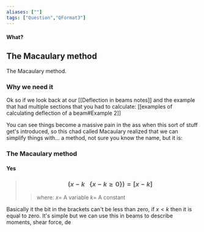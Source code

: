 ```yaml
---
aliases: [""]
tags: ["Question","QFormat3"]
---
```


#### What?
## The Macaulary method
The Macaulary method.

### Why we need it

Ok so if we look back at our [[Deflection in beams notes]] and the example that had multiple sections that you had to calculate:
[[examples of calculating deflection of a beam#Example 2]]

You can see things become a massive pain in the ass when this sort of stuff get's introduced, so this chad called Macaulary realized that we can simplify things with... a method, not sure you know the name, but it is:

### The Macaulary method
#### Yes
> ### $$ \left( x-k \:\:\: \{x-k\geq 0\}\right) = [x-k] $$ 
>> where:
>> $x=$ A variable
>> $k=$ A constant

Basically it the bit in the brackets can't be less than zero, if $x<k$ then it is equal to zero. It's simple but we can use this in beams to describe moments, shear force, de
